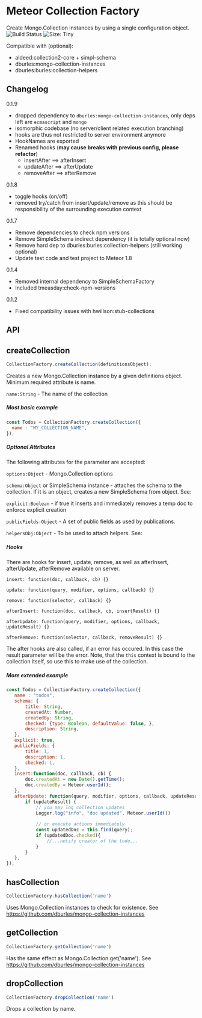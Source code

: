 <p align="center">
  <h1>Meteor Collection Factory</h1>
  <span>Create Mongo.Collection instances by using a single configuration object.</span> 
  </a href="https://travis-ci.org/jankapunkt/meteor-collection-factory">
    <img src="https://travis-ci.org/jankapunkt/meteor-collection-factory.svg?branch=master" alt="Build Status"/>
  </a>
  <img src="https://img.shields.io/badge/size-tiny-blue.svg" alt="Size: Tiny"/>  
</p>

Compatible with (optional):

- aldeed:collection2-core + simpl-schema
- dburles:mongo-collection-instances
- dburles:burles:collection-helpers


## Changelog

0.1.9
- dropped dependency to `dburles:mongo-collection-instances`, only deps left are `ecmascript` and `mongo`
- isomorphic codebase (no server/client related execution branching)
- hooks are thus not restricted to server environment anymore
- HookNames are exported
- Renamed hooks (**may cause breaks with previous config, please refactor**)
  * insertAfter ==> afterInsert
  * updateAfter ==> afterUpdate
  * removeAfter ==> afterRemove

0.1.8
- toggle hooks (on/off)
- removed try/catch from insert/update/remove as this should be responsibility of the surrounding execution context

0.1.7
* Remove dependencies to check npm versions
* Remove SimpleSchema indirect dependency (it is totally optional now)
* Remove hard dep to dburles:burles:collection-helpers (still working optional)
* Update test code and test project to Meteor 1.8

0.1.4
* Removed internal dependency to SimpleSchemaFactory
* Included tmeasday:check-npm-versions

0.1.2
* Fixed compatibility issues with hwillson:stub-collections

## API

## createCollection

```javascript
CollectionFactory.createCollection(definitionsObject);
```

Creates a new Mongo.Collection instance by a given definitions object. 
Minimum required attribute is name.

`name:String` - The name of the collection

##### Most basic example

```javascript
const Todos = CollectionFactory.createCollection({
  name : "MY_COLLECTION_NAME",
});
```

##### Optional Attributes

The following attributes for the parameter are accepted:

`options:Object` - Mongo.Collection options
 
`schema:Object` or SimpleSchema instance - attaches the schema to the collection. If it is an object, creates a new SimpleSchema from object. See: 

`explicit:Boolean` - if true it inserts and immediately removes a temp doc to enforce explicit creation
 
`publicFields:Object` - A set of public fields as used by publications.

`helpersObj:Object` - To be used to attach helpers. See: 

##### Hooks

There are hooks for insert, update, remove, as well as afterInsert, afterUpdate, afterRemove available on server.  
 
 `insert: function(doc, callback, cb) {}`
 
 `update: function(query, modifier, options, callback) {}`
 
 `remove: function(selector, callback) {}`
 
 `afterInsert: function(doc, callback, cb, insertResult) {}`
  
 `afterUpdate: function(query, modifier, options, callback, updateResult) {}`
    
 `afterRemove: function(selector, callback, removeResult) {}`
 
 The after hooks are also called, if an error has occured. In this case the result parameter will be the error.
 Note, that the `this` context is bound to the collection itself, so use this to make use of the collection.
 
 ##### More extended example
 
 ```javascript
 const Todos = CollectionFactory.createCollection({
 	name : "todos",
 	schema: {
 		title: String,
 		createdAt: Number,
 		createdBy: String,
 		checked: {type: Boolean, defaultValue: false, },
 		description: String,
 	},
 	explicit: true,
 	publicFields: {
 		title: 1,
 		description: 1,
 		checked: 1,
 	},
 	insert:function(doc, callback, cb) {
 		doc.createdAt = new Date().getTime();
 		doc.createdBy = Meteor.userId();
 	},
 	afterUpdate: function(query, modifier, options, callback, updateResult){
 		if (updateResult) {
 			// you may log collection updates
 			Logger.log("info", "doc updated", Meteor.userId())
 			
 			// or execute actions immediately
 			const updatedDoc = this.find(query);
 			if (updatedDoc.checked){
 				//...notify creator of the todo...
 			}
 		}
 	},
 });
 ```
 
 

## hasCollection

```javascript
CollectionFactory.hasCollection('name')
```
Uses Mongo.Collection instances to check for existence. See https://github.com/dburles/mongo-collection-instances

## getCollection

```javascript
CollectionFactory.getCollection('name')
```
Has the same effect as Mongo.Collection.get('name'). See https://github.com/dburles/mongo-collection-instances

## dropCollection

```javascript
CollectionFactory.dropCollection('name')
```
Drops a collection by name.

